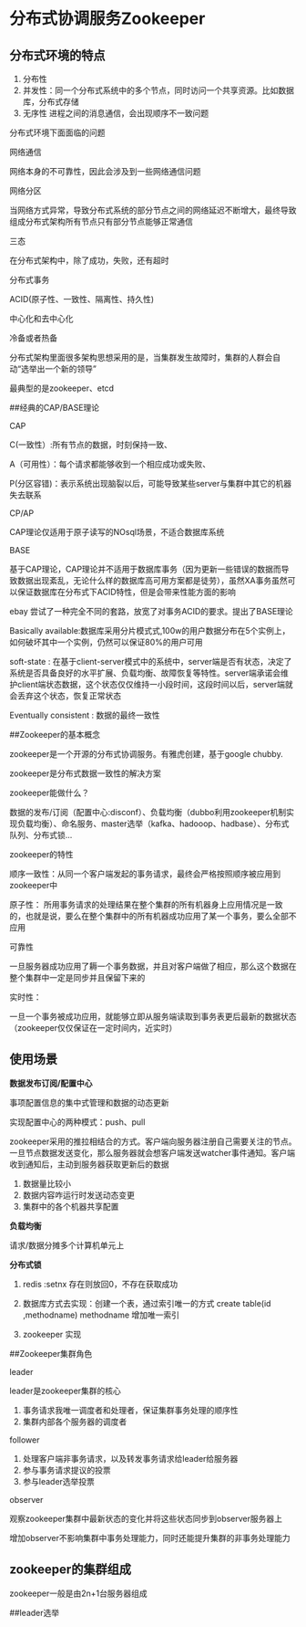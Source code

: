 # 分布式协调服务Zookeeper

## 分布式环境的特点

1. 分布性
2. 并发性：同一个分布式系统中的多个节点，同时访问一个共享资源。比如数据库，分布式存储
3. 无序性 进程之间的消息通信，会出现顺序不一致问题

分布式环境下面面临的问题

网络通信

网络本身的不可靠性，因此会涉及到一些网络通信问题

网络分区

当网络方式异常，导致分布式系统的部分节点之间的网络延迟不断增大，最终导致组成分布式架构所有节点只有部分节点能够正常通信

三态

在分布式架构中，除了成功，失败，还有超时

分布式事务

ACID(原子性、一致性、隔离性、持久性)

中心化和去中心化

冷备或者热备

分布式架构里面很多架构思想采用的是，当集群发生故障时，集群的人群会自动“选举出一个新的领导”

最典型的是zookeeper、etcd

##经典的CAP/BASE理论

 CAP

C(一致性）:所有节点的数据，时刻保持一致、

A（可用性）：每个请求都能够收到一个相应成功或失败、

P(分区容错)：表示系统出现脑裂以后，可能导致某些server与集群中其它的机器失去联系

CP/AP

CAP理论仅适用于原子读写的NOsql场景，不适合数据库系统

BASE

基于CAP理论，CAP理论并不适用于数据库事务（因为更新一些错误的数据而导致数据出现紊乱，无论什么样的数据库高可用方案都是徒劳），虽然XA事务虽然可以保证数据库在分布式下ACID特性，但是会带来性能方面的影响

ebay 尝试了一种完全不同的套路，放宽了对事务ACID的要求。提出了BASE理论

Basically available:数据库采用分片模式式,100w的用户数据分布在5个实例上，如何破坏其中一个实例，仍然可以保证80%的用户可用

soft-state : 在基于client-server模式中的系统中，server端是否有状态，决定了系统是否具备良好的水平扩展、负载均衡、故障恢复等特性。server端承诺会维护client端状态数据，这个状态仅仅维持一小段时间，这段时间以后，server端就会丢弃这个状态，恢复正常状态

Eventually consistent : 数据的最终一致性

##Zookeeper的基本概念

zookeeper是一个开源的分布式协调服务。有雅虎创建，基于google chubby.

zookeeper是分布式数据一致性的解决方案

zookeeper能做什么？

数据的发布/订阅（配置中心:disconf）、负载均衡（dubbo利用zookeeper机制实现负载均衡）、命名服务、master选举（kafka、hadooop、hadbase）、分布式队列、分布式锁...

zookeeper的特性

顺序一致性：从同一个客户端发起的事务请求，最终会严格按照顺序被应用到zookeeper中

原子性： 所用事务请求的处理结果在整个集群的所有机器身上应用情况是一致的，也就是说，要么在整个集群中的所有机器成功应用了某一个事务，要么全部不应用

可靠性

一旦服务器成功应用了耨一个事务数据，并且对客户端做了相应，那么这个数据在整个集群中一定是同步并且保留下来的

实时性：

一旦一个事务被成功应用，就能够立即从服务端读取到事务表更后最新的数据状态（zookeeper仅仅保证在一定时间内，近实时）



## 使用场景

**数据发布订阅/配置中心**

事项配置信息的集中式管理和数据的动态更新

实现配置中心的两种模式：push、pull

zookeeper采用的推拉相结合的方式。客户端向服务器注册自己需要关注的节点。一旦节点数据发送变化，那么服务器就会想客户端发送watcher事件通知。客户端收到通知后，主动到服务器获取更新后的数据

1. 数据量比较小
2. 数据内容咋运行时发送动态变更
3. 集群中的各个机器共享配置

**负载均衡**

请求/数据分摊多个计算机单元上

**分布式锁**

1. redis :setnx 存在则放回0，不存在获取成功

2. 数据库方式去实现：创建一个表，通过索引唯一的方式 create table(id ,methodname) methodname 增加唯一索引

3. zookeeper 实现  

   

##Zookeeper集群角色

leader

leader是zookeeper集群的核心

1. 事务请求我唯一调度者和处理者，保证集群事务处理的顺序性
2. 集群内部各个服务器的调度者

follower 

1. 处理客户端非事务请求，以及转发事务请求给leader给服务器
2. 参与事务请求提议的投票
3. 参与leader选举投票

observer

观察zookeeper集群中最新状态的变化并将这些状态同步到observer服务器上

增加observer不影响集群中事务处理能力，同时还能提升集群的非事务处理能力

## zookeeper的集群组成

zookeeper一般是由2n+1台服务器组成

##leader选举

